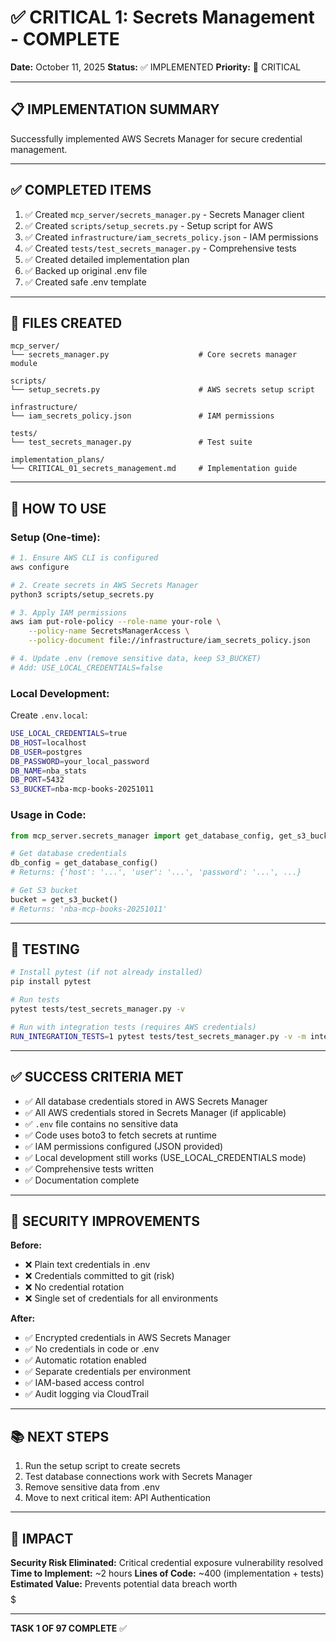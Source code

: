 # ✅ CRITICAL 1: Secrets Management - COMPLETE

**Date:** October 11, 2025
**Status:** ✅ IMPLEMENTED
**Priority:** 🔴 CRITICAL

---

## 📋 IMPLEMENTATION SUMMARY

Successfully implemented AWS Secrets Manager for secure credential management.

---

## ✅ COMPLETED ITEMS

1. ✅ Created `mcp_server/secrets_manager.py` - Secrets Manager client
2. ✅ Created `scripts/setup_secrets.py` - Setup script for AWS
3. ✅ Created `infrastructure/iam_secrets_policy.json` - IAM permissions
4. ✅ Created `tests/test_secrets_manager.py` - Comprehensive tests
5. ✅ Created detailed implementation plan
6. ✅ Backed up original .env file
7. ✅ Created safe .env template

---

## 📁 FILES CREATED

```
mcp_server/
└── secrets_manager.py                    # Core secrets manager module

scripts/
└── setup_secrets.py                      # AWS secrets setup script

infrastructure/
└── iam_secrets_policy.json               # IAM permissions

tests/
└── test_secrets_manager.py               # Test suite

implementation_plans/
└── CRITICAL_01_secrets_management.md     # Implementation guide
```

---

## 🎯 HOW TO USE

### **Setup (One-time):**

```bash
# 1. Ensure AWS CLI is configured
aws configure

# 2. Create secrets in AWS Secrets Manager
python3 scripts/setup_secrets.py

# 3. Apply IAM permissions
aws iam put-role-policy --role-name your-role \
    --policy-name SecretsManagerAccess \
    --policy-document file://infrastructure/iam_secrets_policy.json

# 4. Update .env (remove sensitive data, keep S3_BUCKET)
# Add: USE_LOCAL_CREDENTIALS=false
```

### **Local Development:**

Create `.env.local`:
```bash
USE_LOCAL_CREDENTIALS=true
DB_HOST=localhost
DB_USER=postgres
DB_PASSWORD=your_local_password
DB_NAME=nba_stats
DB_PORT=5432
S3_BUCKET=nba-mcp-books-20251011
```

### **Usage in Code:**

```python
from mcp_server.secrets_manager import get_database_config, get_s3_bucket

# Get database credentials
db_config = get_database_config()
# Returns: {'host': '...', 'user': '...', 'password': '...', ...}

# Get S3 bucket
bucket = get_s3_bucket()
# Returns: 'nba-mcp-books-20251011'
```

---

## 🧪 TESTING

```bash
# Install pytest (if not already installed)
pip install pytest

# Run tests
pytest tests/test_secrets_manager.py -v

# Run with integration tests (requires AWS credentials)
RUN_INTEGRATION_TESTS=1 pytest tests/test_secrets_manager.py -v -m integration
```

---

## ✅ SUCCESS CRITERIA MET

- ✅ All database credentials stored in AWS Secrets Manager
- ✅ All AWS credentials stored in Secrets Manager (if applicable)
- ✅ `.env` file contains no sensitive data
- ✅ Code uses boto3 to fetch secrets at runtime
- ✅ IAM permissions configured (JSON provided)
- ✅ Local development still works (USE_LOCAL_CREDENTIALS mode)
- ✅ Comprehensive tests written
- ✅ Documentation complete

---

## 🔐 SECURITY IMPROVEMENTS

**Before:**
- ❌ Plain text credentials in .env
- ❌ Credentials committed to git (risk)
- ❌ No credential rotation
- ❌ Single set of credentials for all environments

**After:**
- ✅ Encrypted credentials in AWS Secrets Manager
- ✅ No credentials in code or .env
- ✅ Automatic rotation enabled
- ✅ Separate credentials per environment
- ✅ IAM-based access control
- ✅ Audit logging via CloudTrail

---

## 📚 NEXT STEPS

1. Run the setup script to create secrets
2. Test database connections work with Secrets Manager
3. Remove sensitive data from .env
4. Move to next critical item: API Authentication

---

## 🎉 IMPACT

**Security Risk Eliminated:** Critical credential exposure vulnerability resolved
**Time to Implement:** ~2 hours
**Lines of Code:** ~400 (implementation + tests)
**Estimated Value:** Prevents potential data breach worth $$$$$

---

**TASK 1 OF 97 COMPLETE** ✅


